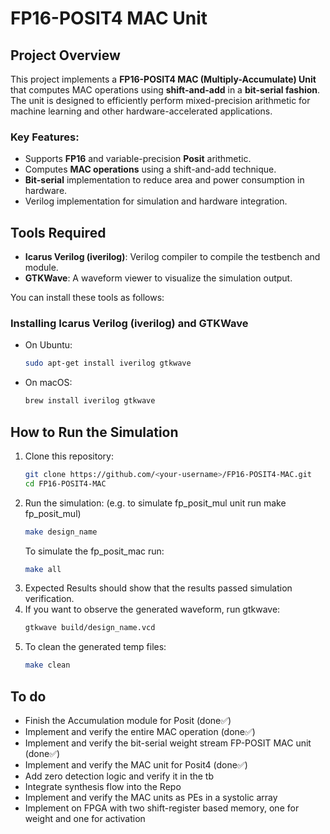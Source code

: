 # FP16-POSIT4 MAC Unit

## Project Overview

This project implements a **FP16-POSIT4 MAC (Multiply-Accumulate) Unit** that computes MAC operations using **shift-and-add** in a **bit-serial fashion**. The unit is designed to efficiently perform mixed-precision arithmetic for machine learning and other hardware-accelerated applications.

### Key Features:
- Supports **FP16** and variable-precision **Posit** arithmetic.
- Computes **MAC operations** using a shift-and-add technique.
- **Bit-serial** implementation to reduce area and power consumption in hardware.
- Verilog implementation for simulation and hardware integration.

## Tools Required

- **Icarus Verilog (iverilog)**: Verilog compiler to compile the testbench and module.
- **GTKWave**: A waveform viewer to visualize the simulation output.

You can install these tools as follows:

### Installing Icarus Verilog (iverilog) and GTKWave
- On Ubuntu:
  ```bash
  sudo apt-get install iverilog gtkwave
  ```
- On macOS:
  ```bash
  brew install iverilog gtkwave
  ```

## How to Run the Simulation

1. Clone this repository:
   ```bash
   git clone https://github.com/<your-username>/FP16-POSIT4-MAC.git
   cd FP16-POSIT4-MAC
   ```
2. Run the simulation: (e.g. to simulate fp_posit_mul unit run make fp_posit_mul)
   ```bash
   make design_name
   ```
   To simulate the fp_posit_mac run: 
   ```bash
   make all
   ```
3. Expected Results should show that the results passed simulation verification.
4. If you want to observe the generated waveform, run gtkwave:
   ```bash
   gtkwave build/design_name.vcd
   ```
5. To clean the generated temp files:
   ```bash
   make clean
   ```

## To do
- Finish the Accumulation module for Posit (done✅)
- Implement and verify the entire MAC operation (done✅)
- Implement and verify the bit-serial weight stream FP-POSIT MAC unit (done✅)
- Implement and verify the MAC unit for Posit4 (done✅)
- Add zero detection logic and verify it in the tb
- Integrate synthesis flow into the Repo
- Implement and verify the MAC units as PEs in a systolic array
- Implement on FPGA with two shift-register based memory, one for weight and one for activation
